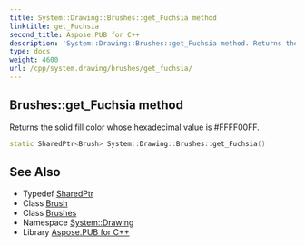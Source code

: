 ```yaml
---
title: System::Drawing::Brushes::get_Fuchsia method
linktitle: get_Fuchsia
second_title: Aspose.PUB for C++
description: 'System::Drawing::Brushes::get_Fuchsia method. Returns the solid fill color whose hexadecimal value is #FFFF00FF in C++.'
type: docs
weight: 4600
url: /cpp/system.drawing/brushes/get_fuchsia/
---
```

## Brushes::get_Fuchsia method


Returns the solid fill color whose hexadecimal value is #FFFF00FF.

```cpp
static SharedPtr<Brush> System::Drawing::Brushes::get_Fuchsia()
```

## See Also

* Typedef [SharedPtr](../../../system/sharedptr/)
* Class [Brush](../../brush/)
* Class [Brushes](../)
* Namespace [System::Drawing](../../)
* Library [Aspose.PUB for C++](../../../)
